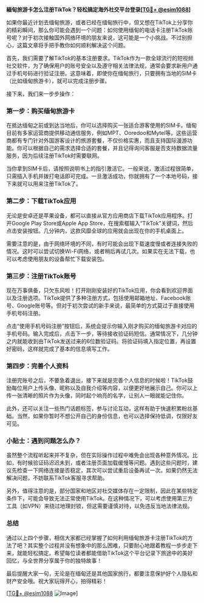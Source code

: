 **緬甸旅游卡怎么注册TikTok？轻松搞定海外社交平台登录[[TG💪+ @esim1088](https://t.me/s/esim1088)]**

如果你最近计划去缅甸旅游，或者已经在缅甸旅行中，但又想在TikTok上分享你的精彩瞬间，那么你可能会遇到一个问题：如何使用缅甸的电话卡注册TikTok账号呢？对于初次接触国外网络环境的朋友来说，这可能是一个小挑战。不过别担心，这篇文章将手把手教你如何顺利解决这个问题。

首先，我们需要了解TikTok的基本注册要求。TikTok作为一款全球流行的短视频社交软件，为了确保用户的账号安全以及遵守相关法律法规，通常会要求新用户通过手机号码进行验证注册。这意味着，即使你在缅甸旅行，只要拥有当地的SIM卡（比如缅甸旅游卡），就可以完成注册步骤。

接下来，我们来一步步操作：

### 第一步：购买缅甸旅游卡

在抵达缅甸之前或到达当地后，你可以选择购买一张适合游客使用的SIM卡。缅甸目前有多家运营商提供移动通信服务，例如MPT、Ooredoo和Mytel等。这些运营商都有专门针对外国游客设计的旅游套餐，不仅价格实惠，而且支持国际漫游功能。你可以根据自己的需求选择合适的套餐，并且记得询问客服是否支持数据流量服务，因为后续注册TikTok时需要联网。

当你拿到SIM卡后，请按照说明书上的指引激活它。一般来说，激活过程很简单，只需插入手机并拨打电话即可完成。一旦激活成功，你就拥有了一个本地号码，接下来就可以用来注册TikTok了。

### 第二步：下载TikTok应用

无论是安卓还是苹果设备，都可以直接从官方应用商店下载TikTok应用程序。打开Google Play Store或Apple App Store，在搜索框输入“TikTok”关键词，然后点击安装按钮。几分钟内，这款风靡全球的应用就会出现在你的手机桌面上。

需要注意的是，由于网络环境的不同，有时可能会出现下载速度慢或者连接失败的情况。这时可以尝试切换Wi-Fi网络，或者稍后再试几次。如果实在无法下载，也可以考虑使用朋友的设备帮忙下载安装包。

### 第三步：注册TikTok账号

现在万事俱备，只欠东风啦！打开刚刚安装好的TikTok应用，你会看到欢迎界面以及注册选项。TikTok提供了多种注册方式，包括使用邮箱地址、Facebook账号、Google账号等。但对于初次尝试的新手来说，最简单的方式莫过于直接使用手机号码注册。

点击“使用手机号码注册”按钮后，系统会提示你输入刚才购买的缅甸旅游卡对应的手机号码。输入完成后，点击下一步，等待接收验证码短信。通常情况下，几分钟之内就能收到由TikTok发送过来的6位数验证码。将验证码填入指定位置，再设置好密码，这样就完成了基本的信息填写工作。

### 第四步：完善个人资料

注册完账号之后，不要急着退出，接下来就是完善个人信息的时候啦！TikTok鼓励每位用户上传头像、昵称以及自我介绍等内容，以便更好地展示自己。你可以上传一张清晰的照片作为头像，同时起个响亮的名字，让别人一眼就能记住你。

此外，还可以关注一些热门话题标签，参与讨论互动，这样有助于快速积累粉丝基础。当然，如果你暂时不想公开自己的身份信息，也可以选择保持低调，仅限好友可见。

### 小贴士：遇到问题怎么办？

虽然整个流程听起来并不复杂，但在实际操作过程中难免会出现各种意外情况。比如，有时候验证码迟迟未到，或者注册页面加载缓慢等问题。遇到这些问题时，建议先检查一下网络连接是否稳定，其次可以尝试重启设备再试一次。如果仍然无法解决问题，不妨联系TikTok客服寻求帮助。

另外，值得注意的是，部分国家和地区对社交媒体存在一定限制，因此在某些特定条件下，可能会导致无法正常使用TikTok。在这种情况下，可以考虑使用第三方工具（如VPN）来绕过地理封锁，但这需要谨慎对待，以免违反当地法律法规。

### 总结

通过以上四个步骤，相信大家都已经掌握了如何利用缅甸旅游卡注册TikTok的方法了吧？其实整个过程并没有想象中的那么困难，只要耐心地跟着教程一步步走下来，就能轻松搞定。希望每位读者都能借助TikTok这个平台记录下旅途中的美好回忆，与全世界分享属于你的独特故事！

最后提醒大家一句，无论是在缅甸还是其他国家旅行，都要注意保护好个人隐私和财产安全哦。祝大家玩得开心，拍得精彩！

[[TG💪+ @esim1088](https://t.me/s/esim1088) ![Image](https://i.postimg.cc/4NQfJmqS/Snipaste-2025-05-13-00-14-12.png)]